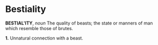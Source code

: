 # Bestiality

**BESTIAL'ITY**, _noun_ The quality of beasts; the state or manners of man which resemble those of brutes.

**1.** Unnatural connection with a beast.